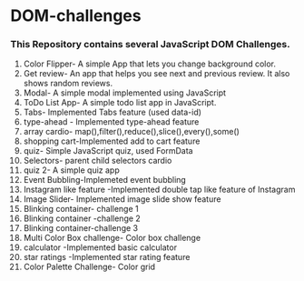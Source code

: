 # DOM-challenges
### This Repository contains several JavaScript DOM Challenges.
1. Color Flipper- A simple App that lets you change background color. 
2. Get review- An app that helps you see next and previous review. It also shows random reviews.
3. Modal- A simple modal implemented using JavaScript 
4. ToDo List App- A simple todo list app in JavaScript.
5. Tabs- Implemented Tabs feature (used data-id)
6. type-ahead - Implemented type-ahead feature
7. array cardio- map(),filter(),reduce(),slice(),every(),some()
8. shopping cart-Implemented add to cart feature
9. quiz- Simple JavaScript quiz, used FormData
10. Selectors- parent child selectors cardio
11. quiz 2- A simple quiz app
12. Event Bubbling-Implemeted event bubbling
13. Instagram like feature -Implemented double tap like feature of Instagram
14. Image Slider- Implemented image slide show feature
15. Blinking container- challenge 1
16. Blinking container -challenge 2
17. Blinking container-challenge 3
18. Multi Color Box challenge- Color box challenge
19. calculator -Implemented basic calculator
20. star ratings -Implemented star rating feature
21. Color Palette Challenge- Color grid
